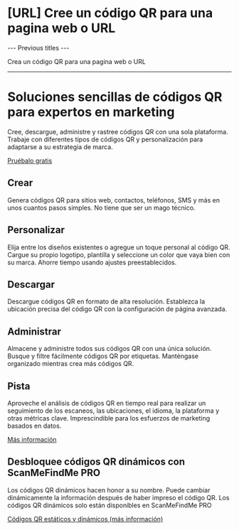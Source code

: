 <h1>[URL] Cree un código QR para una pagina web o URL</h1>

--- Previous titles ---

Crea un código QR para una pagina web o URL

----------

<h1>Soluciones sencillas de códigos QR para expertos en marketing</h1>

<p>Cree, descargue, administre y rastree códigos QR con una sola plataforma. Trabaje con diferentes tipos de códigos QR y personalización para adaptarse a su estrategia de marca.</p>

<p><a href="#pro">Pruébalo gratis</a></p>

<h2>Crear</h2>

<p>Genera códigos QR para sitios web, contactos, teléfonos, SMS y más en unos cuantos pasos simples. No tiene que ser un mago técnico.</p>

<h2>Personalizar</h2>

<p>Elija entre los diseños existentes o agregue un toque personal al código QR. Cargue su propio logotipo, plantilla y seleccione un color que vaya bien con su marca. Ahorre tiempo usando ajustes preestablecidos.</p>

<h2>Descargar</h2>

<p>Descargue códigos QR en formato de alta resolución. Establezca la ubicación precisa del código QR con la configuración de página avanzada.</p>

<h2>Administrar</h2>

<p>Almacene y administre todos sus códigos QR con una única solución. Busque y filtre fácilmente códigos QR por etiquetas. Manténgase organizado mientras crea más códigos QR.</p>

<h2>Pista</h2>

<p>Aproveche el análisis de códigos QR en tiempo real para realizar un seguimiento de los escaneos, las ubicaciones, el idioma, la plataforma y otras métricas clave. Imprescindible para los esfuerzos de marketing basados en datos.</p>

<p><a href="#article:about_statistics">Más información</a></p>

<h2>Desbloquee códigos QR dinámicos con ScanMeFindMe PRO</h2>

<p>Los códigos QR dinámicos hacen honor a su nombre. Puede cambiar dinámicamente la información después de haber impreso el código QR. Los códigos QR dinámicos solo están disponibles en ScanMeFindMe PRO</p>

<p><a href="#article:about_static">Códigos QR estáticos y dinámicos (más información)</a></p>
